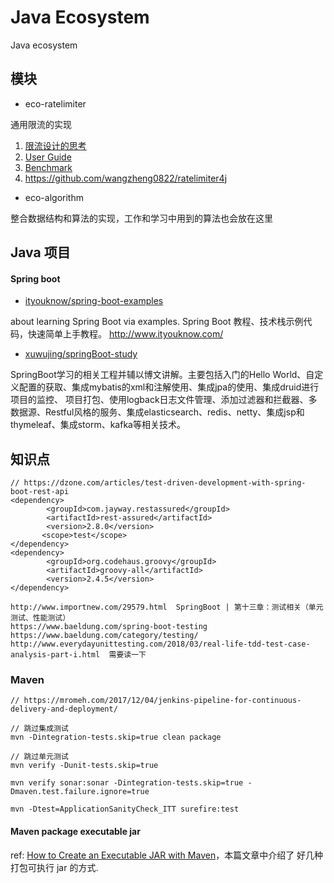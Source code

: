 # Java Ecosystem

Java ecosystem

## 模块

- eco-ratelimiter

通用限流的实现

1. [限流设计的思考](https://mp.weixin.qq.com/s/k9tm-4lBwm69nxnYp9octA)
2. [User Guide](https://github.com/wangzheng0822/ratelimiter4j/wiki/1.-User-Guide%E5%BC%80%E5%8F%91%E6%89%8B%E5%86%8C)
3. [Benchmark](https://github.com/wangzheng0822/ratelimiter4j/wiki/2.-Benchmark%E6%80%A7%E8%83%BD%E6%B5%8B%E8%AF%95%E6%8A%A5%E5%91%8A)
4. https://github.com/wangzheng0822/ratelimiter4j

- eco-algorithm

整合数据结构和算法的实现，工作和学习中用到的算法也会放在这里

## Java 项目

#### Spring boot

- [ityouknow/spring-boot-examples](https://github.com/ityouknow/spring-boot-examples)

about learning Spring Boot via examples. Spring Boot 教程、技术栈示例代码，快速简单上手教程。 http://www.ityouknow.com/

- [xuwujing/springBoot-study](https://github.com/xuwujing/springBoot-study)

SpringBoot学习的相关工程并辅以博文讲解。主要包括入门的Hello World、自定义配置的获取、集成mybatis的xml和注解使用、集成jpa的使用、集成druid进行项目的监控、 项目打包、使用logback日志文件管理、添加过滤器和拦截器、多数据源、Restful风格的服务、集成elasticsearch、redis、netty、集成jsp和thymeleaf、集成storm、kafka等相关技术。

## 知识点

```
// https://dzone.com/articles/test-driven-development-with-spring-boot-rest-api
<dependency>
        <groupId>com.jayway.restassured</groupId>
        <artifactId>rest-assured</artifactId>
        <version>2.8.0</version>
       <scope>test</scope>
</dependency>
<dependency>
        <groupId>org.codehaus.groovy</groupId>
        <artifactId>groovy-all</artifactId>
        <version>2.4.5</version>
</dependency>
```

```
http://www.importnew.com/29579.html  SpringBoot | 第十三章：测试相关（单元测试、性能测试）
https://www.baeldung.com/spring-boot-testing
https://www.baeldung.com/category/testing/
http://www.everydayunittesting.com/2018/03/real-life-tdd-test-case-analysis-part-i.html  需要读一下
```

### Maven

```
// https://mromeh.com/2017/12/04/jenkins-pipeline-for-continuous-delivery-and-deployment/

// 跳过集成测试
mvn -Dintegration-tests.skip=true clean package

// 跳过单元测试
mvn verify -Dunit-tests.skip=true

mvn verify sonar:sonar -Dintegration-tests.skip=true -Dmaven.test.failure.ignore=true

mvn -Dtest=ApplicationSanityCheck_ITT surefire:test
```

#### Maven package executable jar

ref: [How to Create an Executable JAR with Maven](https://www.baeldung.com/executable-jar-with-maven)，本篇文章中介绍了
好几种打包可执行 jar 的方式.

